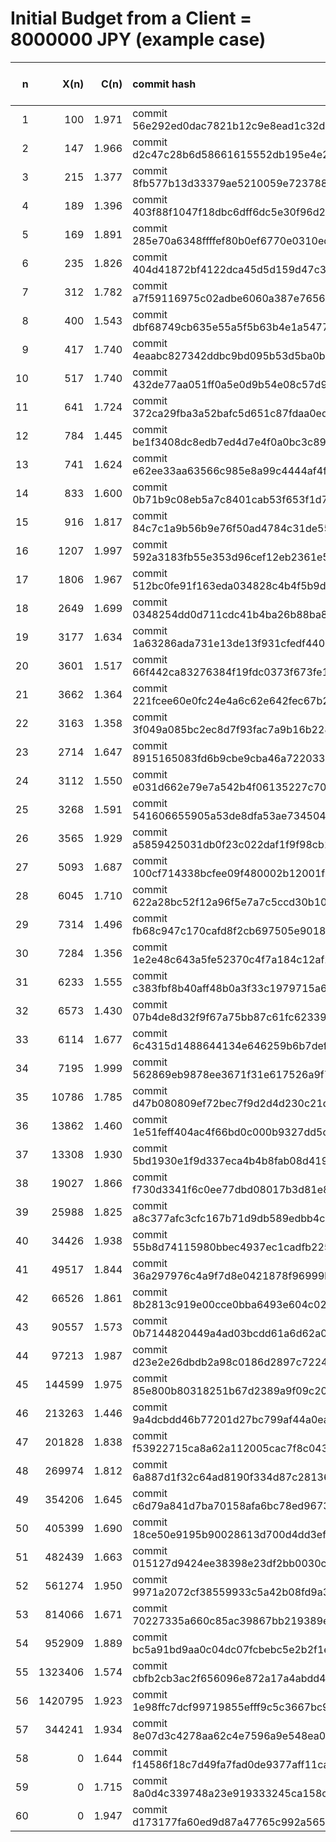 # Initial Budget from a Client = 8000000 JPY (example case)

| n | X(n) | C(n) | commit hash | balance (MAK) | Client's Budget (JPY) |
|---:|---:|---:|:---| ---:|---:|
| 1 | 100 | 1.971 | commit 56e292ed0dac7821b12c9e8ead1c32d189ab47aa | 100 | 7999900|
| 2 | 147 | 1.966 | commit d2c47c28b6d58661615552db195e4e20f85c6f24 | 247 | 7999753|
| 3 | 215 | 1.377 | commit 8fb577b13d33379ae5210059e7237889b1030940 | 462 | 7999538|
| 4 | 189 | 1.396 | commit 403f88f1047f18dbc6dff6dc5e30f96d2e47a16d | 651 | 7999349|
| 5 | 169 | 1.891 | commit 285e70a6348ffffef80b0ef6770e0310ed1db47e | 820 | 7999180|
| 6 | 235 | 1.826 | commit 404d41872bf4122dca45d5d159d47c39d6a71490 | 1055 | 7998945|
| 7 | 312 | 1.782 | commit a7f59116975c02adbe6060a387e7656d4c147942 | 1367 | 7998633|
| 8 | 400 | 1.543 | commit dbf68749cb635e55a5f5b63b4e1a5477752ea886 | 1767 | 7998233|
| 9 | 417 | 1.740 | commit 4eaabc827342ddbc9bd095b53d5ba0b97e3c3a86 | 2184 | 7997816|
| 10 | 517 | 1.740 | commit 432de77aa051ff0a5e0d9b54e08c57d9787b6729 | 2701 | 7997299|
| 11 | 641 | 1.724 | commit 372ca29fba3a52bafc5d651c87fdaa0edd09ee0b | 3342 | 7996658|
| 12 | 784 | 1.445 | commit be1f3408dc8edb7ed4d7e4f0a0bc3c89dc70ecd7 | 4126 | 7995874|
| 13 | 741 | 1.624 | commit e62ee33aa63566c985e8a99c4444af4ff4555e43 | 4867 | 7995133|
| 14 | 833 | 1.600 | commit 0b71b9c08eb5a7c8401cab53f653f1d7d0a0d234 | 5700 | 7994300|
| 15 | 916 | 1.817 | commit 84c7c1a9b56b9e76f50ad4784c31de55bf95152c | 6616 | 7993384|
| 16 | 1207 | 1.997 | commit 592a3183fb55e353d96cef12eb2361e51123c85d | 7823 | 7992177|
| 17 | 1806 | 1.967 | commit 512bc0fe91f163eda034828c4b4f5b9d49a5fbd6 | 9629 | 7990371|
| 18 | 2649 | 1.699 | commit 0348254dd0d711cdc41b4ba26b88ba85fe0a8940 | 12278 | 7987722|
| 19 | 3177 | 1.634 | commit 1a63286ada731e13de13f931cfedf44088bfe997 | 15455 | 7984545|
| 20 | 3601 | 1.517 | commit 66f442ca83276384f19fdc0373f673fe1e036983 | 19056 | 7980944|
| 21 | 3662 | 1.364 | commit 221fcee60e0fc24e4a6c62e642fec67b2c6ed01c | 22718 | 7977282|
| 22 | 3163 | 1.358 | commit 3f049a085bc2ec8d7f93fac7a9b16b22884e5a4c | 25881 | 7974119|
| 23 | 2714 | 1.647 | commit 8915165083fd6b9cbe9cba46a722033d9d43f5ee | 28595 | 7971405|
| 24 | 3112 | 1.550 | commit e031d662e79e7a542b4f06135227c7022ef23c05 | 31707 | 7968293|
| 25 | 3268 | 1.591 | commit 541606655905a53de8dfa53ae734504b79a5e02e | 34975 | 7965025|
| 26 | 3565 | 1.929 | commit a5859425031db0f23c022daf1f9f98cb15cb5a56 | 38540 | 7961460|
| 27 | 5093 | 1.687 | commit 100cf714338bcfee09f480002b12001f09cd70cb | 43633 | 7956367|
| 28 | 6045 | 1.710 | commit 622a28bc52f12a96f5e7a7c5ccd30b10070d18ce | 49678 | 7950322|
| 29 | 7314 | 1.496 | commit fb68c947c170cafd8f2cb697505e90186c850c51 | 56992 | 7943008|
| 30 | 7284 | 1.356 | commit 1e2e48c643a5fe52370c4f7a184c12af2014aa33 | 64276 | 7935724|
| 31 | 6233 | 1.555 | commit c383fbf8b40aff48b0a3f33c1979715a6599257e | 70509 | 7929491|
| 32 | 6573 | 1.430 | commit 07b4de8d32f9f67a75bb87c61fc62339e710f719 | 77082 | 7922918|
| 33 | 6114 | 1.677 | commit 6c4315d1488644134e646259b6b7def435dccd4d | 83196 | 7916804|
| 34 | 7195 | 1.999 | commit 562869eb9878ee3671f31e617526a9f7b4fb53ed | 90391 | 7909609|
| 35 | 10786 | 1.785 | commit d47b080809ef72bec7f9d2d4d230c21d8ea4130d | 101177 | 7898823|
| 36 | 13862 | 1.460 | commit 1e51feff404ac4f66bd0c000b9327dd5cbba23de | 115039 | 7884961|
| 37 | 13308 | 1.930 | commit 5bd1930e1f9d337eca4b4b8fab08d4198fa92726 | 128347 | 7871653|
| 38 | 19027 | 1.866 | commit f730d3341f6c0ee77dbd08017b3d81e8f967c46e | 147374 | 7852626|
| 39 | 25988 | 1.825 | commit a8c377afc3cfc167b71d9db589edbb4ce8d2c56b | 173362 | 7826638|
| 40 | 34426 | 1.938 | commit 55b8d74115980bbec4937ec1cadfb225c7a0ffc7 | 207788 | 7792212|
| 41 | 49517 | 1.844 | commit 36a297976c4a9f7d8e0421878f96999b743b2238 | 257305 | 7742695|
| 42 | 66526 | 1.861 | commit 8b2813c919e00cce0bba6493e604c029d232ab2a | 323831 | 7676169|
| 43 | 90557 | 1.573 | commit 0b7144820449a4ad03bcdd61a6d62a074aef1a05 | 414388 | 7585612|
| 44 | 97213 | 1.987 | commit d23e2e26dbdb2a98c0186d2897c72249fc26a260 | 511601 | 7488399|
| 45 | 144599 | 1.975 | commit 85e800b80318251b67d2389a9f09c20b92149948 | 656200 | 7343800|
| 46 | 213263 | 1.446 | commit 9a4dcbdd46b77201d27bc799af44a0ea13edfe54 | 869463 | 7130537|
| 47 | 201828 | 1.838 | commit f53922715ca8a62a112005cac7f8c043aea06be1 | 1071291 | 6928709|
| 48 | 269974 | 1.812 | commit 6a887d1f32c64ad8190f334d87c2813616a5ab6a | 1341265 | 6658735|
| 49 | 354206 | 1.645 | commit c6d79a841d7ba70158afa6bc78ed96739de69fa0 | 1695471 | 6304529|
| 50 | 405399 | 1.690 | commit 18ce50e9195b90028613d700d4dd3ef8d341fb55 | 2100870 | 5899130|
| 51 | 482439 | 1.663 | commit 015127d9424ee38398e23df2bb0030c3b0e79250 | 2583309 | 5416691|
| 52 | 561274 | 1.950 | commit 9971a2072cf38559933c5a42b08fd9a37b63162c | 3144583 | 4855417|
| 53 | 814066 | 1.671 | commit 70227335a660c85ac39867bb219389e036f4e31c | 3958649 | 4041351|
| 54 | 952909 | 1.889 | commit bc5a91bd9aa0c04dc07fcbebc5e2b2f1e3522ad8 | 4911558 | 3088442|
| 55 | 1323406 | 1.574 | commit cbfb2cb3ac2f656096e872a17a4abdd40e56fed7 | 6234964 | 1765036|
| 56 | 1420795 | 1.923 | commit 1e98ffc7dcf99719855efff9c5c3667bc98f658f | 7655759 | 344241|
| 57 | 344241 | 1.934 | commit 8e07d3c4278aa62c4e7596a9e548ea07d5461056 | 8000000 | 0|
| 58 | 0 | 1.644 | commit f14586f18c7d49fa7fad0de9377aff11ca5cb16e | 8000000 | 0|
| 59 | 0 | 1.715 | commit 8a0d4c339748a23e919333245ca158c4e45f6e2f | 8000000 | 0|
| 60 | 0 | 1.947 | commit d173177fa60ed9d87a47765c992a565bbf1aea6f | 8000000 | 0|

